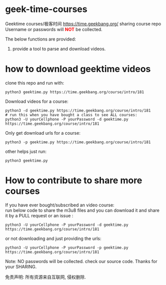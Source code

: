 # geek-time-courses
Geektime courses/极客时间  https://time.geekbang.org/ sharing course repo<br>
Username or passwords will <font color="red"><b>NOT</b></font> be collected.<br>

The below functions are provided:
1. provide a tool to parse and download videos.

# how to download geektime videos
clone this repo and run with:
```
python3 geektime.py https://time.geekbang.org/course/intro/181
```

Download videos for a course:
```
python3 -d geektime.py https://time.geekbang.org/course/intro/181
# run this when you have bought a class to see ALL courses:
python3 -U yourCellphone -P yourPassword -d geektime.py https://time.geekbang.org/course/intro/181
```

Only get download urls for a course:
```
python3 -p geektime.py https://time.geekbang.org/course/intro/181
```
other helps just run:
```
python3 geektime.py
```

# How to contribute to share more courses
If you have ever bought/subscribed an video course: <br>
run below code to share the m3u8 files and you can download it and share it by a PULL request or an issue :
```
python3 -U yourCellphone -P yourPassword -d geektime.py https://time.geekbang.org/course/intro/181
```
or not downloading and just providing the urls:
```
python3 -U yourCellphone -P yourPassword -p geektime.py https://time.geekbang.org/course/intro/181
```
Note: NO passwords will be collected. check our source code.  Thanks for your SHARING.

免责声明: 所有资源来自互联网, 侵权删除.
